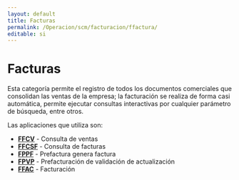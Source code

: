 ```yaml
---
layout: default
title: Facturas
permalink: /Operacion/scm/facturacion/ffactura/
editable: si
---
```


# Facturas  

Esta categoría permite el registro de todos los documentos comerciales que consolidan las ventas de la empresa; la facturación se realiza de forma casi automática, permite ejecutar consultas interactivas por cualquier parámetro de búsqueda, entre otros.  

Las aplicaciones que utiliza son:  

* [**FFCV**](http://docs.oasiscom.com/Operacion/scm/facturacion/ffactura/ffcv) - Consulta de ventas
* [**FFCSF**](http://docs.oasiscom.com/Operacion/scm/facturacion/ffactura/ffcf) - Consulta de facturas
* [**FPPF**](http://docs.oasiscom.com/Operacion/scm/facturacion/ffactura/fppf) - Prefactura genera factura
* [**FPVP**](http://docs.oasiscom.com/Operacion/scm/facturacion/ffactura/fpvp) - Prefacturación de validación de actualización
* [**FFAC**](http://docs.oasiscom.com/Operacion/scm/facturacion/ffactura/ffac) - Facturación

